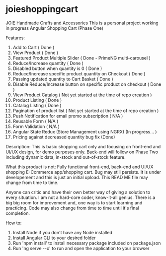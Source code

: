 # joieshoppingcart
JOIE Handmade Crafts and Accessories
This is a personal project working in progress Angular Shopping Cart (Phase One)

Features:
1. Add to Cart                                                            ( Done )
2. View Product                                                           ( Done )
3. Featured Product Multiple Slider                                       ( Done - PrimeNG multi-carousel )
4. Reduce/Increase quantity                                               ( Done )
5. Disabled button when quantity is 0                                     ( Done )
6. Reduce/Increase specific product quantity on Checkout                  ( Done )
7. Passing updated quantity to Cart Basket                                ( Done )
8. Disable Reduce/Increase button on specific product on checkout         ( Done )
9. View Product Catalog                                                   ( Not yet started at the time of repo creation )
10. Product Listing                                                       ( Done )
11. Catalog Listing                                                       ( Done )
12. Pagination of product list                                            ( Not yet started at the time of repo creation )
13. Push Notification for email promo subscription                        ( N/A )
14. Reusable Form                                                         ( N/A )
15. Form Validation                                                       ( N/A )
16. Angular State Redux (Store Management using NGRX)                     (In progress... )
17. Pricing against decreased quantity bug fix                            (Done)
  
Description: This is basic shopping cart only and focusing on front-end and UI/UX design, for demo purposes only. Back-end will follow on Phase Two including
dynamic data, in-stock and out-of-stock feature.

What this product is not: Fully functional front-end, back-end and UI/UX shopping E-Commerce app/shopping cart. Bug may still persists. It is under developement
and this is just an initial upload. This READ ME file may change from time to time.

Anyone can critic and have their own better way of giving a solution to every situation. I am not a hard-core coder, know-it-all genius. There is a big big room for improvement
and, one way is to start learning and practicing. Code may also change from time to time until it's final completion.

How to:
1. Install Node if you don't have any Node installed
2. Install Angular CLI to your desired folder
3. Run 'npm install' to install necessary package included on package.json
4. Run 'ng serve --o' to run and open the application to your browser
